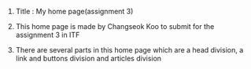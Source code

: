 1. Title : My home page(assignment 3)

2. This home page is made by Changseok Koo to submit for the assignment 3  in ITF

3. There are several parts in this home page which are a head division, a link and buttons division and articles division
